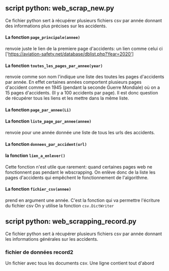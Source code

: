 





## script python: web_scrap_new.py

Ce fichier python sert à récupérer plusieurs fichiers csv par année donnant des informations plus précises sur les accidents.

#### La fonction `page_principale(annee)` 
renvoie juste le lien de la premiere page d'accidents: un lien comme celui ci ['https://aviation-safety.net/database/dblist.php?Year=2020']

#### La fonction `toutes_les_pages_par_annee(year)`

renvoie comme son nom l'indique une liste des toutes les pages d'accidents par année. En effet certaines années comportent plusieurs pages d'accident comme en 1945 (pendant la seconde Guerre Mondiale) où on a 15 pages d'accidents. (Il y a 100 accidents par page). Il est donc question de récupérer tous les liens et les mettre dans la même liste.

#### La fonction `page_par_annee(Li)`


#### La fonction `liste_page_par_annee(annee)` 
renvoie pour une année donnée une liste de tous les urls des accidents.

#### La fonction `donnees_par_accident(url)` 

#### la fonction `lien_a_enlever()` 
Cette fonction n'est utile que rarement: quand certaines pages web ne fonctionnent pas pendant le wbscrapping. On enlève donc de la liste les pages d'accidents qui empêchent le fonctionnement de l'algorithme.


#### La fonction `fichier_csv(annee)`
prend en argument une année. C'est la fonction qui va permettre l'écriture du fichier csv 
On y utilise la fonction `csv.DictWriter`

## script python: web_scrapping_record.py

Ce fichier python sert à récupérer plusieurs fichiers csv par année donnant les informations générales sur les accidents.




### fichier de données record2

Un fichier avec tous les documents csv.
Une ligne contient tout d'abord 
